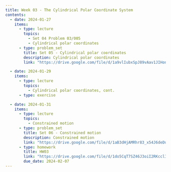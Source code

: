 ```yaml
---
title: Week 03 - The Cylindrical Polar Coordinate System
contents:
  - date: 2024-01-27
    items:
      - type: lecture
        topics:
          - Set 04 Problem 03/005
          - Cylindrical polar coordinates
      - type: problem_set
        title: Set 05 - Cylindrical polar coordinates
        description: Cylindrical polar coordinates
        link: "https://drive.google.com/file/d/1a9vlIubxSpJ89vAav1JIHon9_ITwSyOE/view?usp=sharing"

  - date: 2024-01-29
    items:
      - type: lecture
        topics:
          - Cylindrical polar coordinates, cont.
      - type: exercise

  - date: 2024-01-31
    items:
      - type: lecture
        topics:
          - Constrained motion
      - type: problem_set
        title: Set 06 - Constrained motion
        description: Constrained motion
        link: "https://drive.google.com/file/d/1aB3dHjAMRhr83_x54J6deDukcQ_Ijwtr/view?usp=sharing"
      - type: homework
        title: HW03
        link: "https://drive.google.com/file/d/1do5CqT7SZ46J3oiI2RKcclIM8bRe_Ezc/view?usp=sharing"
        due_date: 2024-02-07
---
```

